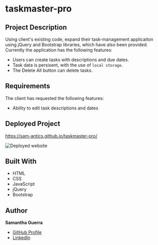 # taskmaster-pro

## Project Description
Using client's existing code, expand their task-management applicaiton using jQuery and Bootstrap libraries, which have also been provided. Currently the application has the following features:
* Users can create tasks with descriptions and due dates.
* Task data is persisent, with the use of ```local storage```.
* The Delete All button can delete tasks.

## Requirements
The client has requested the following features:
* Ability to edit task descriptions and dates
## Deployed Project
https://sam-antics.github.io/taskmaster-pro/

![Deployed website](#)

## Built With
* HTML
* CSS
* JavaScript
* jQuery
* Bootstrap


## Author
**Samantha Guerra**

- [GitHub Profile](https://github.com/Sam-Antics)
- [LinkedIn](https://www.linkedin.com/in/seguerra/)
